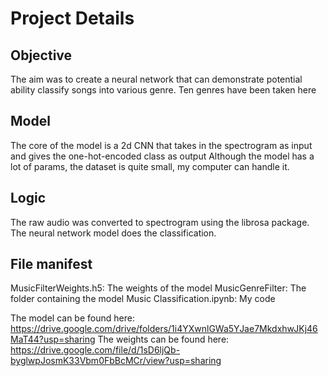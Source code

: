 # Project Details

## Objective
The aim was to create a neural network that can demonstrate potential ability classify songs into various genre. Ten genres have been taken here

## Model
The core of the model is a 2d CNN that takes in the spectrogram as input and gives the one-hot-encoded class as output
Although the model has a lot of params, the dataset is quite small, my computer can handle it.

## Logic
The raw audio was converted to spectrogram using the librosa package. 
The neural network model does the classification. 

## File manifest
MusicFilterWeights.h5: The weights of the model
MusicGenreFilter: The folder containing the model
Music Classification.ipynb: My code

The model can be found here: https://drive.google.com/drive/folders/1i4YXwnlGWa5YJae7MkdxhwJKj46MaT44?usp=sharing
The weights can be found here: https://drive.google.com/file/d/1sD6ljQb-byglwpJosmK33Vbm0FbBcMCr/view?usp=sharing

